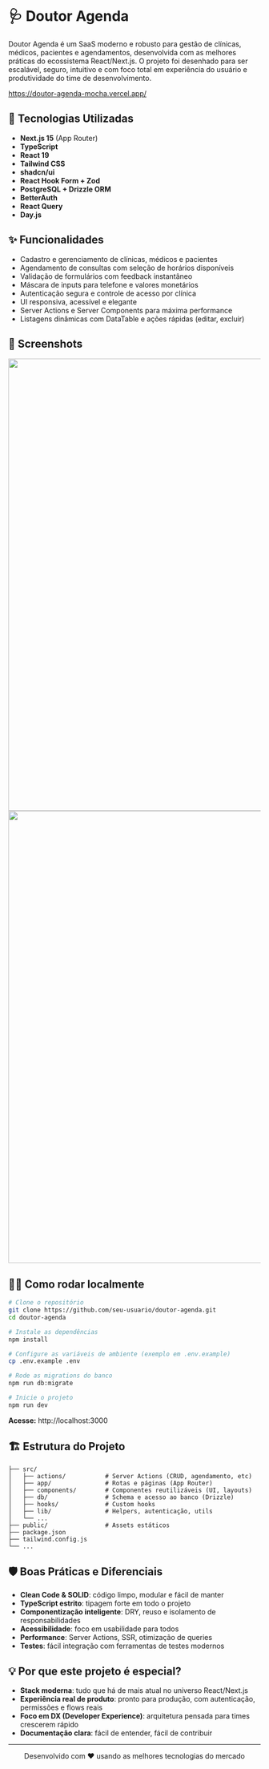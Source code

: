 # 🩺 Doutor Agenda

Doutor Agenda é um SaaS moderno e robusto para gestão de clínicas, médicos, pacientes e agendamentos, desenvolvida com as melhores práticas do ecossistema React/Next.js. O projeto foi desenhado para ser escalável, seguro, intuitivo e com foco total em experiência do usuário e produtividade do time de desenvolvimento.

https://doutor-agenda-mocha.vercel.app/

## 🚀 Tecnologias Utilizadas

- **Next.js 15** (App Router)
- **TypeScript**
- **React 19**
- **Tailwind CSS**
- **shadcn/ui**
- **React Hook Form + Zod**
- **PostgreSQL + Drizzle ORM**
- **BetterAuth**
- **React Query**
- **Day.js**

## ✨ Funcionalidades

- Cadastro e gerenciamento de clínicas, médicos e pacientes
- Agendamento de consultas com seleção de horários disponíveis
- Validação de formulários com feedback instantâneo
- Máscara de inputs para telefone e valores monetários
- Autenticação segura e controle de acesso por clínica
- UI responsiva, acessível e elegante
- Server Actions e Server Components para máxima performance
- Listagens dinâmicas com DataTable e ações rápidas (editar, excluir)

## 📸 Screenshots

<p align="center">
<img width="1478" height="903" alt="Image" src="https://github.com/user-attachments/assets/f7d89e61-e34f-4bec-83b6-98beaed898f7" />
  <img width="1489" height="903" alt="Image" src="https://github.com/user-attachments/assets/b281aab5-8525-4a9d-9b9f-15f0af34e540" />
</p>

## 🧑‍💻 Como rodar localmente

```bash
# Clone o repositório
git clone https://github.com/seu-usuario/doutor-agenda.git
cd doutor-agenda

# Instale as dependências
npm install

# Configure as variáveis de ambiente (exemplo em .env.example)
cp .env.example .env

# Rode as migrations do banco
npm run db:migrate

# Inicie o projeto
npm run dev
```

**Acesse:** http://localhost:3000

## 🏗️ Estrutura do Projeto

```
├── src/
│   ├── actions/           # Server Actions (CRUD, agendamento, etc)
│   ├── app/               # Rotas e páginas (App Router)
│   ├── components/        # Componentes reutilizáveis (UI, layouts)
│   ├── db/                # Schema e acesso ao banco (Drizzle)
│   ├── hooks/             # Custom hooks
│   ├── lib/               # Helpers, autenticação, utils
│   └── ...
├── public/                # Assets estáticos
├── package.json
├── tailwind.config.js
└── ...
```

## 🛡️ Boas Práticas e Diferenciais

- **Clean Code & SOLID**: código limpo, modular e fácil de manter
- **TypeScript estrito**: tipagem forte em todo o projeto
- **Componentização inteligente**: DRY, reuso e isolamento de responsabilidades
- **Acessibilidade**: foco em usabilidade para todos
- **Performance**: Server Actions, SSR, otimização de queries
- **Testes**: fácil integração com ferramentas de testes modernos

## 💡 Por que este projeto é especial?

- **Stack moderna**: tudo que há de mais atual no universo React/Next.js
- **Experiência real de produto**: pronto para produção, com autenticação, permissões e flows reais
- **Foco em DX (Developer Experience)**: arquitetura pensada para times crescerem rápido
- **Documentação clara**: fácil de entender, fácil de contribuir

---

<p align="center">
  Desenvolvido com ❤️ usando as melhores tecnologias do mercado
</p>
